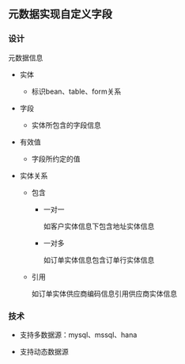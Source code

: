## 元数据实现自定义字段



### 设计

元数据信息

+ 实体

  + 标识bean、table、form关系

+ 字段

  + 实体所包含的字段信息

+ 有效值

  + 字段所约定的值

+ 实体关系

  + 包含

    + 一对一

      如客户实体信息下包含地址实体信息

    + 一对多

      如订单实体信息包含订单行实体信息

  + 引用

    如订单实体供应商编码信息引用供应商实体信息



### 技术

+ 支持多数据源：mysql、mssql、hana

+ 支持动态数据源